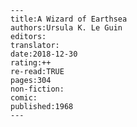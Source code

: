 
    ---
    title:A Wizard of Earthsea
    authors:Ursula K. Le Guin
    editors:
    translator:
    date:2018-12-30
    rating:++
    re-read:TRUE
    pages:304
    non-fiction:
    comic:
    published:1968
    ---

    